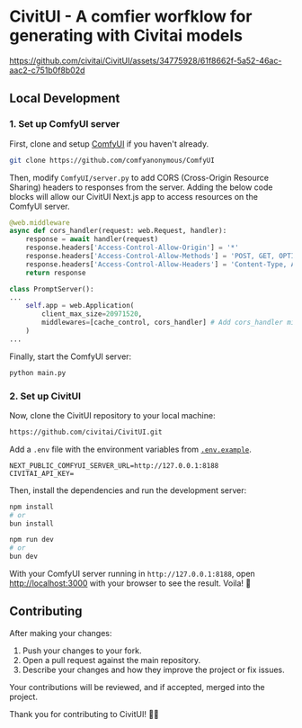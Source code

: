 # CivitUI - A comfier worfklow for generating with Civitai models

https://github.com/civitai/CivitUI/assets/34775928/61f8662f-5a52-46ac-aac2-c751b0f8b02d

## Local Development

### 1. Set up ComfyUI server

First, clone and setup [ComfyUI](https://github.com/comfyanonymous/ComfyUI) if you haven't already.

```bash
git clone https://github.com/comfyanonymous/ComfyUI
```

Then, modify `ComfyUI/server.py` to add CORS (Cross-Origin Resource Sharing) headers to responses from the server. Adding the below code blocks will allow our CivitUI Next.js app to access resources on the ComfyUI server.

```python
@web.middleware
async def cors_handler(request: web.Request, handler):
    response = await handler(request)
    response.headers['Access-Control-Allow-Origin'] = '*'
    response.headers['Access-Control-Allow-Methods'] = 'POST, GET, OPTIONS'
    response.headers['Access-Control-Allow-Headers'] = 'Content-Type, Authorization, x-requested-with'
    return response
```

```python
class PromptServer():
...
    self.app = web.Application(
        client_max_size=20971520,
        middlewares=[cache_control, cors_handler] # Add cors_handler middleware
    )
...
```

Finally, start the ComfyUI server:

```bash
python main.py
```

### 2. Set up CivitUI

Now, clone the CivitUI repository to your local machine:

```bash
https://github.com/civitai/CivitUI.git
```

Add a `.env` file with the environment variables from [`.env.example`](.env.example).

```
NEXT_PUBLIC_COMFYUI_SERVER_URL=http://127.0.0.1:8188
CIVITAI_API_KEY=
```

Then, install the dependencies and run the development server:

```bash
npm install
# or
bun install
```

```bash
npm run dev
# or
bun dev
```

With your ComfyUI server running in `http://127.0.0.1:8188`, open [http://localhost:3000](http://localhost:3000) with your browser to see the result. Voila! 🫡

## Contributing

After making your changes:

1. Push your changes to your fork.
2. Open a pull request against the main repository.
3. Describe your changes and how they improve the project or fix issues.

Your contributions will be reviewed, and if accepted, merged into the project.

Thank you for contributing to CivitUI! 🥹🤭

